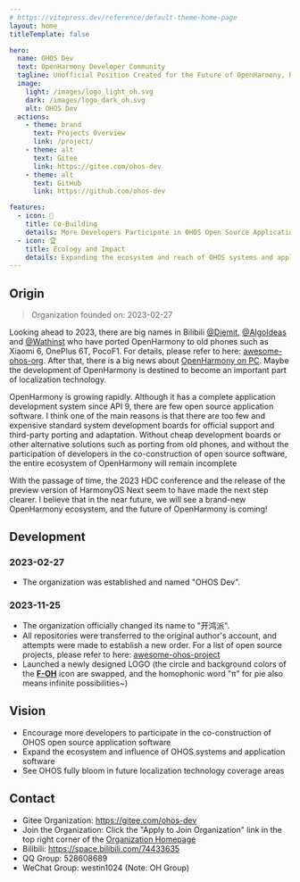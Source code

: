 ```yaml
---
# https://vitepress.dev/reference/default-theme-home-page
layout: home
titleTemplate: false

hero:
  name: OHOS Dev
  text: OpenHarmony Developer Community
  tagline: Unofficial Position Created for the Future of OpenHarmony, Peace & Love
  image:
    light: /images/logo_light_oh.svg
    dark: /images/logo_dark_oh.svg
    alt: OHOS Dev
  actions:
    - theme: brand
      text: Projects Overview
      link: /project/
    - theme: alt
      text: Gitee
      link: https://gitee.com/ohos-dev
    - theme: alt
      text: GitHub
      link: https://github.com/ohos-dev

features:
  - icon: 🚄
    title: Co-Building
    details: More Developers Participate in OHOS Open Source Application Co-Building
  - icon: 🏆
    title: Ecology and Impact
    details: Expanding the ecosystem and reach of OHOS systems and applications
---
```


<!-- Since the home layout doesn't have a Markdown style, we have to add one manually. -->
<div class="vp-doc external-link-icon-enabled container">


## Origin

> Organization founded on: 2023-02-27

Looking ahead to 2023, there are big names in Bilibili [@Diemit](https://space.bilibili.com/1570309), [@AlgoIdeas](https://space.bilibili.com/36549646) and [@Wathinst](https://space.bilibili.com/384743347) who have ported OpenHarmony to old phones such as Xiaomi 6, OnePlus 6T, PocoF1. For details, please refer to here: [awesome-ohos-org](https://gitee.com/ohos-dev/awesome-ohos-org). After that, there is a big news about [OpenHarmony on PC](https://mp.weixin.qq.com/s/486o6HZyvi0jqyivPnr6lQ). Maybe the development of OpenHarmony is destined to become an important part of localization technology.

OpenHarmony is growing rapidly. Although it has a complete application development system since API 9, there are few open source application software. I think one of the main reasons is that there are too few and expensive standard system development boards for official support and third-party porting and adaptation. Without cheap development boards or other alternative solutions such as porting from old phones, and without the participation of developers in the co-construction of open source software, the entire ecosystem of OpenHarmony will remain incomplete

With the passage of time, the 2023 HDC conference and the release of the preview version of HarmonyOS Next seem to have made the next step clearer. I believe that in the near future, we will see a brand-new OpenHarmony ecosystem, and the future of OpenHarmony is coming!

## Development

### 2023-02-27

- The organization was established and named "OHOS Dev".

### 2023-11-25

- The organization officially changed its name to "开鸿派".
- All repositories were transferred to the original author's account, and attempts were made to establish a new order. For a list of open source projects, please refer to here: [awesome-ohos-project](https://gitee.com/ohos-dev/awesome-ohos-project)
- Launched a newly designed LOGO (the circle and background colors of the [**F-OH**](https://github.com/westinyang/f-oh) icon are swapped, and the homophonic word "π" for pie also means infinite possibilities~)

## Vision

- Encourage more developers to participate in the co-construction of OHOS open source application software
- Expand the ecosystem and influence of OHOS systems and application software
- See OHOS fully bloom in future localization technology coverage areas

## Contact

- Gitee Organization: <https://gitee.com/ohos-dev>
- Join the Organization: Click the "Apply to Join Organization" link in the top right corner of the [Organization Homepage](https://gitee.com/ohos-dev)
- Bilibili: <https://space.bilibili.com/74433635>
- QQ Group: 528608689
- WeChat Group: westin1024 (Note: OH Group)

</div>
